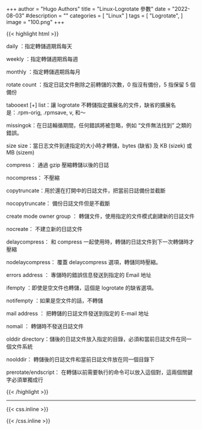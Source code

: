 +++
author = "Hugo Authors"
title = "Linux-Logrotate 參數"
date = "2022-08-03"
#description = ""
categories = [
    "Linux"
]
tags = [
    "Logrotate",
]
image = "100.png"
+++

{{< highlight html >}}

daily ：指定轉儲週期爲每天

weekly ：指定轉儲週期爲每週

monthly ：指定轉儲週期爲每月

rotate count ：指定日誌文件刪除之前轉儲的次數，0 指沒有備份，5 指保留 5 個備份

tabooext [+] list：讓 logrotate 不轉儲指定擴展名的文件，缺省的擴展名是：.rpm-orig, .rpmsave, v, 和～

missingok：在日誌輪循期間，任何錯誤將被忽略，例如 “文件無法找到” 之類的錯誤。

size size：當日志文件到達指定的大小時才轉儲，bytes (缺省) 及 KB (sizek) 或 MB (sizem)

compress： 通過 gzip 壓縮轉儲以後的日誌

nocompress： 不壓縮

copytruncate：用於還在打開中的日誌文件，把當前日誌備份並截斷

nocopytruncate： 備份日誌文件但是不截斷

create mode owner group ： 轉儲文件，使用指定的文件模式創建新的日誌文件

nocreate： 不建立新的日誌文件

delaycompress： 和 compress 一起使用時，轉儲的日誌文件到下一次轉儲時才壓縮

nodelaycompress： 覆蓋 delaycompress 選項，轉儲同時壓縮。

errors address ： 專儲時的錯誤信息發送到指定的 Email 地址

ifempty ：即使是空文件也轉儲，這個是 logrotate 的缺省選項。

notifempty ：如果是空文件的話，不轉儲

mail address ： 把轉儲的日誌文件發送到指定的 E-mail 地址

nomail ： 轉儲時不發送日誌文件

olddir directory：儲後的日誌文件放入指定的目錄，必須和當前日誌文件在同一個文件系統

noolddir： 轉儲後的日誌文件和當前日誌文件放在同一個目錄下

prerotate/endscript： 在轉儲以前需要執行的命令可以放入這個對，這兩個關鍵字必須單獨成行

{{< /highlight >}}

***

{{< css.inline >}}
<style>
.emojify {
	font-family: Apple Color Emoji, Segoe UI Emoji, NotoColorEmoji, Segoe UI Symbol, Android Emoji, EmojiSymbols;
	font-size: 2rem;
	vertical-align: middle;
}
@media screen and (max-width:650px) {
  .nowrap {
    display: block;
    margin: 25px 0;
  }
}
</style>
{{< /css.inline >}}
